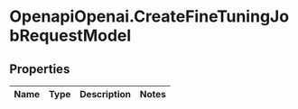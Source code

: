 # OpenapiOpenai.CreateFineTuningJobRequestModel

## Properties

Name | Type | Description | Notes
------------ | ------------- | ------------- | -------------


